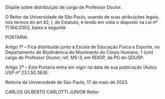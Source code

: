 Dispõe sobre distribuição de cargo de Professor Doutor.

O Reitor da Universidade de São Paulo, usando de suas atribuições legais, nos termos do art 42, I, do Estatuto, e tendo em vista o disposto na Lei nº 11.164/2002, baixa a seguinte

PORTARIA:

Artigo 1º – Fica distribuído junto à Escola de Educação Física e Esporte, no Departamento de Biodinâmica do Movimento do Corpo Humano, 1 (um) cargo de Professor Doutor, ref. MS-3, em RDIDP, da PG do QDUSP.

Artigo 2º – Esta Portaria entra em vigor na data de sua publicação (Autos USP nº 23.1.50.39.8).

Reitoria da Universidade de São Paulo, 17 de maio de 2023.

CARLOS GILBERTO CARLOTTI JUNIOR
Reitor
